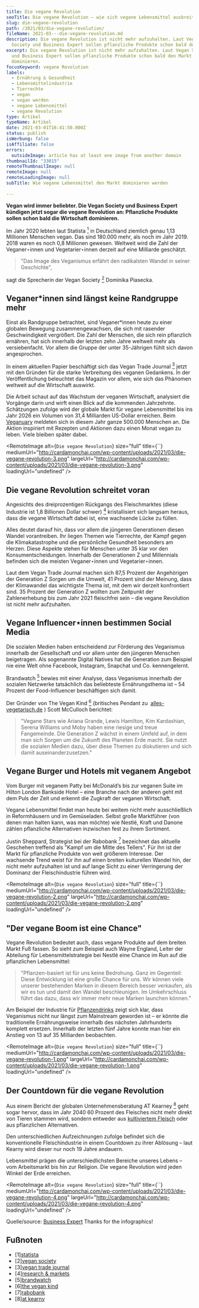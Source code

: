 ```yaml
---
title: Die vegane Revolution
seoTitle: Die vegane Revolution – wie sich vegane Lebensmittel ausbreiten
slug: die-vegane-revolution
path: /2021/03/die-vegane-revolution/
fileName: 2021-03---die-vegane-revolution.md
description: Die vegane Revolution ist nicht mehr aufzuhalten. Laut Vegan
  Society und Business Expert sollen pflanzliche Produkte schon bald dominieren.
excerpt: Die vegane Revolution ist nicht mehr aufzuhalten. Laut Vegan Society
  und Business Expert sollen pflanzliche Produkte schon bald den Markt
  dominieren.
focusKeyword: vegane Revolution
labels:
  - Ernährung & Gesundheit
  - Lebensmittelindustrie
  - Tierrechte
  - vegan
  - vegan werden
  - vegane Lebensmittel
  - vegane Revolution
type: Artikel
typeName: Artikel
date: 2021-03-01T16:41:50.000Z
status: publish
isWerbung: false
isAffiliate: false
errors:
  outsideImage: article has at least one image from another domain
thumbnailId: "33015"
remoteThumbnailImage: null
remoteImage: null
remoteLoadingImage: null
subTitle: Wie vegane Lebensmittel den Markt dominieren werden
  
---
```


**Vegan wird immer beliebter. Die Vegan Society und Business Expert kündigen
jetzt sogar die vegane Revolution an: Pflanzliche Produkte sollen schon bald die
Wirtschaft dominieren.**

Im Jahr 2020 lebten laut Statista [<sup>1</sup>](#1) in Deutschland ziemlich
genau 1,13 Millionen Menschen vegan. Das sind 180.000 mehr, als noch im
Jahr 2019. 2018 waren es noch 0,8 Millionen gewesen. Weltweit wird die Zahl der
Veganer⋆innen und Vegetarier⋆innen derzeit auf eine Milliarde geschätzt.

> "Das Image des Veganismus erfährt den radikalsten Wandel in seiner
> Geschichte",

sagt die Sprecherin der Vegan Society [<sup>2</sup>](#2) Dominika Piasecka.

## Veganer\*innen sind längst keine Randgruppe mehr

Einst als Randgruppe betrachtet, sind Veganer\*innen heute zu einer globalen
Bewegung zusammengewachsen, die sich mit rasender Geschwindigkeit vergrößert.
Die Zahl der Menschen, die sich rein pflanzlich ernähren, hat sich innerhalb der
letzten zehn Jahre weltweit mehr als versiebenfacht. Vor allem die Gruppe der
unter 35-Jährigen fühlt sich davon angesprochen.

In einem aktuellen Papier beschäftigt sich das Vegan Trade Journal
[<sup>3</sup>](#3) jetzt mit den Gründen für die starke Verbreitung des veganen
Gedankens. In der Veröffentlichung beleuchtet das Magazin vor allem, wie sich
das Phänomen weltweit auf die Wirtschaft auswirkt.

Die Arbeit schaut auf das Wachstum der veganen Wirtschaft, analysiert die
Vorgänge darin und wirft einen Blick auf die kommenden Jahrzehnte. Schätzungen
zufolge wird der globale Markt für vegane Lebensmittel bis ins Jahr 2026 ein
Volumen von 31,4 Milliarden US-Dollar erreichen. Beim
[Veganuary](/2020/12/ricky-gervais-brian-adams-veganuary/) meldeten sich in
diesem Jahr ganze 500.000 Menschen an. Die Aktion inspiriert mit Rezepten und
Aktionen dazu einen Monat vegan zu leben. Viele bleiben später dabei.

<RemoteImage alt={`Die vegane Revolution`} size="full" title={``}
mediumUrl="http://cardamonchai.com/wp-content/uploads/2021/03/die-vegane-revolution-3.png"
largeUrl="http://cardamonchai.com/wp-content/uploads/2021/03/die-vegane-revolution-3.png"
loadingUrl="undefined" />

## Die vegane Revolution schreitet voran

Angesichts des dreiprozentigen Rückgangs des Fleischmarktes (diese Industrie ist
1,8 Billionen Dollar schwer) [<sup>4</sup>](#4) kristallisiert sich langsam
heraus, dass die vegane Wirtschaft dabei ist, eine wachsende Lücke zu füllen.

Alles deutet darauf hin, dass vor allem die jüngeren Generationen diesen Wandel
vorantreiben. Ihr liegen Themen wie Tierrechte, der Kampf gegen die
Klimakatastrophe und die persönliche Gesundheit besonders am Herzen. Diese
Aspekte stehen für Menschen unter 35 klar vor den Konsumentscheidungen.
Innerhalb der Generationen Z und Millennials befinden sich die meisten
Veganer⋆innen und Vegetarier⋆innen.

Laut dem Vegan Trade Journal machen sich 87,5 Prozent der Angehörigen der
Generation Z Sorgen um die Umwelt, 41 Prozent sind der Meinung, dass der
Klimawandel das wichtigste Thema ist, mit dem wir derzeit konfrontiert sind. 35
Prozent der Generation Z wollten zum Zeitpunkt der Zahlenerhebung bis zum Jahr
2021 fleischfrei sein – die vegane Revolution ist nicht mehr aufzuhalten.

## Vegane Influencer⋆innen bestimmen Social Media

Die sozialen Medien haben entscheidend zur Förderung des Veganismus innerhalb
der Gesellschaft und vor allem unter den jüngeren Menschen beigetragen. Als
sogenannte Digital Natives hat die Generation zum Beispiel nie eine Welt ohne
Facebook, Instagram, Snapchat und Co. kennengelernt.

Brandwatch [<sup>5</sup>](#5) bewies mit einer Analyse, dass Veganismus
innerhalb der sozialen Netzwerke tatsächlich das beliebteste Ernährungsthema ist
– 54 Prozent der Food-Influencer beschäftigen sich damit.

Der Gründer von The Vegan Kind [<sup>6</sup>](#6) (britisches Pendant zu 
[alles-vegetarisch.de](/2020/04/soulfood-von-alles-vegetarisch-de/) ) Scott
McCulloch berichtet:

> "Vegane Stars wie Ariana Grande, Lewis Hamilton, Kim Kardashian, Serena
> Williams und Moby haben eine riesige und treue Fangemeinde. Die Generation Z
> wächst in einem Umfeld auf, in dem man sich Sorgen um die Zukunft des Planeten
> Erde macht. Sie nutzt die sozialen Medien dazu, über diese Themen zu
> diskutieren und sich damit auseinanderzusetzen."

## Vegane Burger und Hotels mit veganem Angebot

Vom Burger mit veganem Patty bei McDonald’s bis zur veganen Suite im Hilton
London Bankside Hotel – eine Branche nach der anderen geht mit dem Puls der Zeit
und erkennt die Zugkraft der veganen Wirtschaft.

Vegane Lebensmittel findet man heute bei weitem nicht mehr ausschließlich in
Reformhäusern und im Gemüseladen. Selbst große Marktführer (von denen man halten
kann, was man möchte) wie Nestlé, Kraft und Danone zählen pflanzliche
Alternativen inzwischen fest zu ihrem Sortiment.

Justin Sheppard, Strategist bei der Rabobank [<sup>7</sup>](#7) bezeichnet das
aktuelle Geschehen treffend als "Kampf um die Mitte des Tellers". Für ihn ist
der Markt für pflanzliche Produkte von weit größerem Interesse. Der wachsende
Trend weist für ihn auf einen breiten kulturellen Wandel hin, der nicht mehr
aufzuhalten ist und auf lange Sicht zu einer Verringerung der Dominanz der
Fleischindustrie führen wird.

<RemoteImage alt={`Die vegane Revolution`} size="full" title={``}
mediumUrl="http://cardamonchai.com/wp-content/uploads/2021/03/die-vegane-revolution-2.png"
largeUrl="http://cardamonchai.com/wp-content/uploads/2021/03/die-vegane-revolution-2.png"
loadingUrl="undefined" />

## "Der vegane Boom ist eine Chance"

Vegane Revolution bedeutet auch, dass vegane Produkte auf dem breiten Markt Fuß
fassen. So sieht zum Beispiel auch Wayne England, Leiter der Abteilung für
Lebensmittelstrategie bei Nestlé eine Chance im Run auf die pflanzlichen
Lebensmittel:

> "Pflanzen-basiert ist für uns keine Bedrohung. Ganz im Gegenteil: Diese
> Entwicklung ist eine große Chance für uns. Wir können viele unserer
> bestehenden Marken in diesem Bereich besser verkaufen, als wir es tun und
> damit den Wandel beschleunigen. Im Umkehrschluss führt das dazu, dass wir
> immer mehr neue Marken launchen können."

Am Beispiel der Industrie für
[Pflanzendrinks](/2020/08/haferdrink-stiftung-warentest/) zeigt sich klar, dass
Veganismus nicht nur längst zum Mainstream geworden ist – er könnte die
traditionelle Ernährungsweise innerhalb des nächsten Jahrhunderts komplett
ersetzen. Innerhalb der letzten fünf Jahre konnte man hier ein Anstieg von 13
auf 35 Milliarden beobachten.

<RemoteImage alt={`Die vegane Revolution`} size="full" title={``}
mediumUrl="http://cardamonchai.com/wp-content/uploads/2021/03/die-vegane-revolution-1.png"
largeUrl="http://cardamonchai.com/wp-content/uploads/2021/03/die-vegane-revolution-1.png"
loadingUrl="undefined" />

## Der Countdown für die vegane Revolution

Aus einem Bericht der globalen Unternehmensberatung AT Kearney
[<sup>8</sup>](#8) geht sogar hervor, dass im Jahr 2040 60 Prozent des Fleisches
nicht mehr direkt von Tieren stammen wird, sondern entweder aus
[kultiviertem Fleisch](/2021/02/bill-gates-wie-wir-die-klimakatastrophe-verhindern/)
oder aus pflanzlichen Alternativen.

Den unterschiedlichen Aufzeichnungen zufolge befindet sich die konventionelle
Fleischindustrie in einem Countdown zu ihrer Ablösung – laut Kearny wird dieser
nur noch 19 Jahre andauern.

Lebensmittel prägen die unterschiedlichsten Bereiche unseres Lebens – vom
Arbeitsmarkt bis hin zur Religion. Die vegane Revolution wird jeden Winkel der
Erde erreichen.

<RemoteImage alt={`Die vegane Revolution`} size="full" title={``}
mediumUrl="http://cardamonchai.com/wp-content/uploads/2021/03/die-vegane-revolution-4.png"
largeUrl="http://cardamonchai.com/wp-content/uploads/2021/03/die-vegane-revolution-4.png"
loadingUrl="undefined" />

Quelle/source:
[Business Expert](https://www.businessexpert.co.uk/the-vegan-economy/) Thanks
for the infographics!

## Fußnoten

- [1][statista](https://de.statista.com/statistik/daten/studie/445155/umfrage/umfrage-in-deutschland-zur-anzahl-der-veganer/)
- [2][vegan society](https://www.vegansociety.com/)
- [3][vegan trade journal](https://www.vegantradejournal.com/)
- [4][research &amp; markets](https://www.researchandmarkets.com/reports/4989525/vegan-food-market-by-product-type-and?utm_source=dynamic&amp;utm_medium=CI&amp;utm_code=6c5vrs&amp;utm_campaign=1355521+-+The+Future+of+the+Vegan+Food+Market+to+2026%3a+Global+Industry+Overview%2c+Value+Chain+Analysis%2c+Lucrative+Segments%2c+Key+Player+Profiles%2c+Winning+Strategies&amp;utm_exec=joca220cid)
- [5][brandwatch](https://www.brandwatch.com/blog/react-food-trends-2018/)
- [6][the vegan kind](https://www.thevegankind.com/https://www.thevegankind.com/)
- [7][rabobank](https://research.rabobank.com/far/en/sectors/animal-protein/why-alternative-proteins-are-competing-for-the-centre-of-the-plate.html)
- [8][at kearny](https://www.kearney.com/)

  